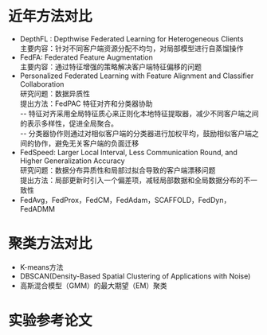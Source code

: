# 近年方法对比
- DepthFL : Depthwise Federated Learning for Heterogeneous Clients  
主要内容：针对不同客户端资源分配不均匀，对局部模型进行自蒸馏操作  
- FedFA: Federated Feature Augmentation  
主要内容：通过特征增强的策略解决客户端特征偏移的问题  
- Personalized Federated Learning with Feature Alignment and Classifier Collaboration  
研究问题：数据异质性  
提出方法：FedPAC 特征对齐和分类器协助  
  -- 特征对齐采用全局特征质心来正则化本地特征提取器，减少不同客户端之间的表示多样性，促进全局聚合。  
  -- 分类器协作则通过对相似客户端的分类器进行加权平均，鼓励相似客户端之间的协作，避免无关客户端的负面迁移  
- FedSpeed: Larger Local Interval, Less Communication Round, and Higher Generalization Accuracy  
研究问题：数据分布异质性和局部过拟合导致的客户端漂移问题  
提出方法：局部更新时引入一个偏差项，减轻局部数据和全局数据分布的不一致性  
- FedAvg，FedProx，FedCM，FedAdam，SCAFFOLD，FedDyn，FedADMM  
# 聚类方法对比  
- K-means方法  
- DBSCAN(Density-Based Spatial Clustering of Applications with Noise)  
- 高斯混合模型（GMM）的最大期望（EM）聚类  
# 实验参考论文
